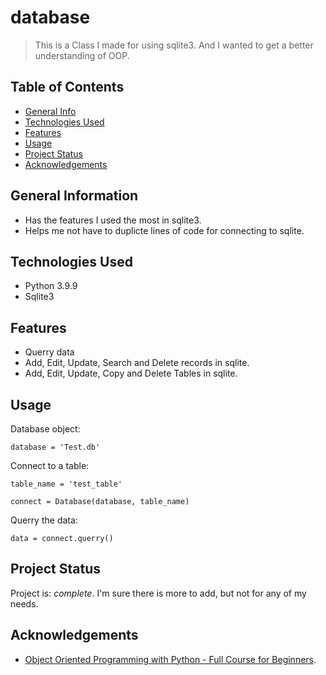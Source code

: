 # database
> This is a Class I made for using sqlite3. And I wanted to get a better understanding of OOP.

## Table of Contents
* [General Info](#general-information)
* [Technologies Used](#technologies-used)
* [Features](#features)
* [Usage](#usage)
* [Project Status](#project-status)
* [Acknowledgements](#acknowledgements)


## General Information
- Has the features I used the most in sqlite3.
- Helps me not have to duplicte lines of code for connecting to sqlite.


## Technologies Used
- Python 3.9.9
- Sqlite3


## Features
- Querry data
- Add, Edit, Update, Search and Delete records in sqlite.
- Add, Edit, Update, Copy and Delete Tables in sqlite.


## Usage
Database object:

`database = 'Test.db'`

Connect to a table:

`table_name = 'test_table'`

`connect = Database(database, table_name)`

Querry the data:

`data = connect.querry()`


## Project Status
Project is: _complete_. I'm sure there is more to add, but not for any of my needs.


## Acknowledgements
- [Object Oriented Programming with Python - Full Course for Beginners](https://youtu.be/Ej_02ICOIgs).
